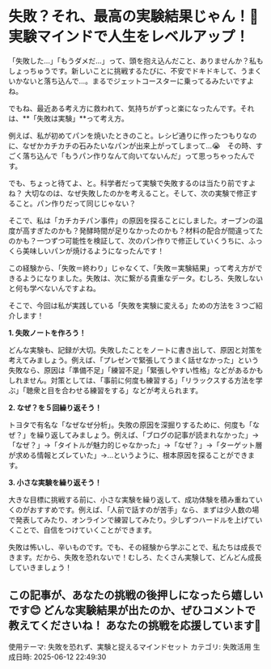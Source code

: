 # 失敗？それ、最高の実験結果じゃん！🚀  実験マインドで人生をレベルアップ！

「失敗した…」「もうダメだ…」って、頭を抱え込んだこと、ありませんか？私もしょっちゅうです。新しいことに挑戦するたびに、不安でドキドキして、うまくいかないと落ち込んで…。まるでジェットコースターに乗ってるみたいですよね。

でもね、最近ある考え方に救われて、気持ちがずっと楽になったんです。それは、**「失敗は実験」**って考え方。

例えば、私が初めてパンを焼いたときのこと。レシピ通りに作ったつもりなのに、なぜかカチカチの石みたいなパンが出来上がってしまって…😭　その時、すごく落ち込んで「もうパン作りなんて向いてないんだ」って思っちゃったんです。

でも、ちょっと待てよ、と。科学者だって実験で失敗するのは当たり前ですよね？  大切なのは、なぜ失敗したのかを考えること。そして、次の実験で修正すること。パン作りだって同じじゃない？

そこで、私は「カチカチパン事件」の原因を探ることにしました。オーブンの温度が高すぎたのかも？発酵時間が足りなかったのかも？材料の配合が間違ってたのかも？一つずつ可能性を検証して、次のパン作りで修正していくうちに、ふっくら美味しいパンが焼けるようになったんです！

この経験から、「失敗＝終わり」じゃなくて、「失敗＝実験結果」って考え方ができるようになりました。失敗は、次に繋がる貴重なデータ。むしろ、失敗しないと何も学べないんですよね。

そこで、今回は私が実践している「失敗を実験に変える」ための方法を３つご紹介します！

**1. 失敗ノートを作ろう！**

どんな実験も、記録が大切。失敗したことをノートに書き出して、原因と対策を考えてみましょう。例えば、「プレゼンで緊張してうまく話せなかった」という失敗なら、原因は「準備不足」「練習不足」「緊張しやすい性格」などがあるかもしれません。対策としては、「事前に何度も練習する」「リラックスする方法を学ぶ」「聴衆と目を合わせる練習をする」などが考えられます。

**2. なぜ？を５回繰り返そう！**

トヨタで有名な「なぜなぜ分析」。失敗の原因を深掘りするために、何度も「なぜ？」を繰り返してみましょう。例えば、「ブログの記事が読まれなかった」→「なぜ？」→「タイトルが魅力的じゃなかった」→「なぜ？」→「ターゲット層が求める情報とズレていた」→…というように、根本原因を探ることができます。

**3.  小さな実験を繰り返そう！**

大きな目標に挑戦する前に、小さな実験を繰り返して、成功体験を積み重ねていくのがおすすめです。例えば、「人前で話すのが苦手」なら、まずは少人数の場で発表してみたり、オンラインで練習してみたり。少しずつハードルを上げていくことで、自信をつけていくことができます。

失敗は怖いし、辛いものです。でも、その経験から学ぶことで、私たちは成長できます。だから、失敗を恐れないで！むしろ、たくさん実験して、どんどん成長していきましょう！

この記事が、あなたの挑戦の後押しになったら嬉しいです😊 どんな実験結果が出たのか、ぜひコメントで教えてくださいね！ あなたの挑戦を応援しています📣
---
使用テーマ: 失敗を恐れず、実験と捉えるマインドセット
カテゴリ: 失敗活用
生成日時: 2025-06-12 22:49:30
